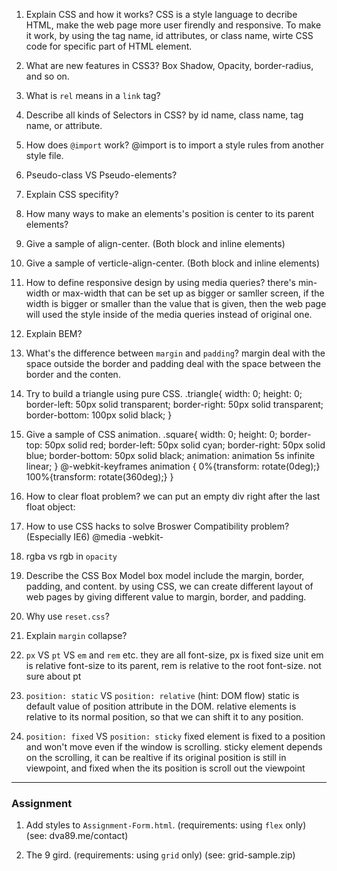 1. Explain CSS and how it works?
    CSS is a style language to decribe HTML, make the web page more user firendly and responsive.
    To make it work, by using the tag name, id attributes, or class name, wirte CSS code for specific part of HTML element. 

2. What are new features in CSS3?
    Box Shadow, Opacity, border-radius, and so on.

3. What is `rel` means in a `link` tag?
    
4. Describe all kinds of Selectors in CSS?
    by id name, class name, tag name, or attribute. 

5. How does `@import` work?
    @import is to import a style rules from another style file. 

6. Pseudo-class VS Pseudo-elements?


7. Explain CSS specifity?

8. How many ways to make an elements's position is center to its parent elements? 

9. Give a sample of align-center. (Both block and inline elements)

10. Give a sample of verticle-align-center. (Both block and inline elements)

11. How to define responsive design by using media queries?
    there's min-width or max-width that can be set up as bigger or samller screen, if the width is bigger or smaller than the value that is given, then the web page will used the style inside of the media queries instead of original one. 

12. Explain BEM?

13. What's the difference between `margin` and `padding`?
    margin deal with the space outside the border and padding deal with the space between the border and the conten. 

14. Try to build a triangle using pure CSS.
    .triangle{
        width: 0;
        height: 0;
        border-left: 50px solid transparent;
        border-right: 50px solid transparent;
        border-bottom: 100px solid black;
    }

15. Give a sample of CSS animation.
    .square{
            width: 0;
            height: 0;
            border-top: 50px solid red;
            border-left: 50px solid cyan;
            border-right: 50px solid blue;
            border-bottom: 50px solid black;
            animation: animation 5s infinite linear;
        }
        @-webkit-keyframes animation {
            0%{transform: rotate(0deg);}
            100%{transform: rotate(360deg);} 
    }  


16. How to clear float problem?
    we can put an  empty div right after the last float object: <div style="clear: both;"></div>

17. How to use CSS hacks to solve Broswer Compatibility problem? (Especially IE6)
    @media 
    -webkit-

18. rgba vs rgb in `opacity`

19. Describe the CSS Box Model
    box model include the margin, border, padding, and content. by using CSS, we can create different layout of web pages by giving different value to margin, border, and padding. 

20. Why use `reset.css`?

21. Explain `margin` collapse?

22. `px` VS `pt` VS `em` and `rem` etc.
    they are all font-size, px is fixed size unit
    em is relative font-size to its parent, rem is relative to the root font-size.
    not sure about pt

23. `position: static` VS `position: relative` (hint: DOM flow)
    static is default value of position attribute in the DOM.
    relative elements is relative to its normal position, so that we can shift it to any position.

24. `position: fixed` VS `position: sticky`
    fixed element is fixed to a position and won't move even if the window is scrolling. 
    sticky element depends on the scrolling, it can be realtive if its original position is still in viewpoint, and fixed when the its position is scroll out the viewpoint

---

### Assignment

1. Add styles to `Assignment-Form.html`. (requirements: using `flex` only) (see: dva89.me/contact)

2. The 9 gird. (requirements: using `grid` only) (see: grid-sample.zip)